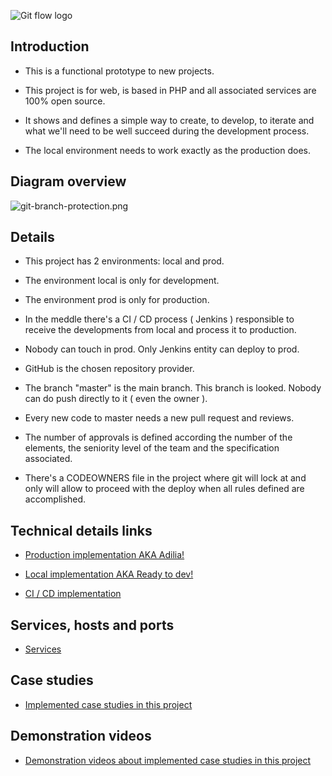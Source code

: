 ![Git flow logo](https://cdn-icons-png.flaticon.com/512/2519/2519375.png)

## Introduction

- This is a functional prototype to new projects. 

- This project is for web, is based in PHP and all associated services are 100% open source.

- It shows and defines a simple way to create, to develop, to iterate and what we'll need to be well succeed during the development process.

- The local environment needs to work exactly as the production does.

## Diagram overview

![git-branch-protection.png](https://jgomes.site/images/diagrams/schema.drawio.png)

## Details

- This project has 2 environments: local and prod.

- The environment local is only for development.

- The environment prod is only for production.

- In the meddle there's a CI / CD process ( Jenkins ) responsible to receive the developments from local and process it to production.

- Nobody can touch in prod. Only Jenkins entity can deploy to prod.

- GitHub is the chosen repository provider.

- The branch "master" is the main branch. This branch is looked. Nobody can do push directly to it ( even the owner ).

- Every new code to master needs a new pull request and reviews.

- The number of approvals is defined according the number of the elements, the seniority level of the team and the specification associated.

- There's a CODEOWNERS file in the project where git will lock at and only will allow to proceed with the deploy when all rules defined are accomplished.

## Technical details links

- [Production implementation AKA Adilia!](/case-studies/file/Y3MvMHNldHVwL1JFQURNRS5tZA==)

- [Local implementation AKA Ready to dev!](/case-studies/file/Y3MvMWJhc2ljLXNldHVwL1JFQURNRS5tZA==)

- [CI / CD implementation](/case-studies/file/Y3MvMi4xY2ktY2QvUkVBRE1FLm1k)

## Services, hosts and ports

- [Services](/details)

## Case studies

- [Implemented case studies in this project](/case-studies)

## Demonstration videos

- [Demonstration videos about implemented case studies in this project](https://www.youtube.com/@JGomes-dev/videos)
